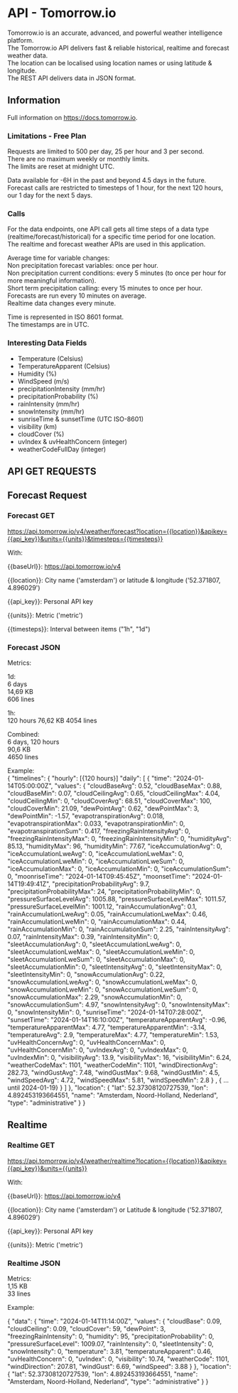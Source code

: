 # API - Tomorrow.io

Tomorrow.io is an accurate, advanced, and powerful weather intelligence platform.  
The Tomorrow.io API delivers fast & reliable historical, realtime and forecast weather data.  
The location can be localised using location names or using latitude & longitude.  
The REST API delivers data in JSON format.

## Information

Full information on <https://docs.tomorrow.io>.  

### Limitations - Free Plan

Requests are limited to 500 per day, 25 per hour and 3 per second.  
There are no maximum weekly or monthly limits.  
The limits are reset at midnight UTC.

Data available for -6H in the past and beyond 4.5 days in the future.  
Forecast calls are restricted to timesteps of 1 hour, for the next 120 hours, our 1 day for the next 5 days.  

### Calls

For the data endpoints, one API call gets all time steps of a data type (realtime/forecast/historical) for a specific time period for one location.  
The realtime and forecast weather APIs are used in this application.

Average time for variable changes:  
Non precipitation forecast variables: once per hour.  
Non precipitation current conditions: every 5 minutes (to once per hour for more meaningful information).  
Short term precipitation calling: every 15 minutes to once per hour.  
Forecasts are run every 10 minutes on average.  
Realtime data changes every minute.

Time is represented in ISO 8601 format.  
The timestamps are in UTC.  

### Interesting Data Fields

* Temperature (Celsius)
* TemperatureApparent (Celsius)
* Humidity (%)
* WindSpeed (m/s)
* precipitationIntensity (mm/hr)
* precipitationProbability (%)
* rainIntensity (mm/hr)
* snowIntensity (mm/hr)
* sunriseTime & sunsetTime (UTC ISO-8601)
* visibility (km)
* cloudCover (%)
* uvIndex & uvHealthConcern (integer)
* weatherCodeFullDay (integer)

## API GET REQUESTS

## Forecast Request

### Forecast GET

<https://api.tomorrow.io/v4/weather/forecast?location={{location}}&apikey={{api_key}}&units={{units}}&timesteps={{timesteps}}>

With:

{{baseUrl}}: <https://api.tomorrow.io/v4>  

{{location}}: City name ('amsterdam') or latitude & longitude ('52.371807, 4.896029')  

{{api_key}}: Personal API key  

{{units}}: Metric ('metric')  

{{timesteps}}:  Interval between items ("1h", "1d")  

### Forecast JSON

Metrics:  

1d:  
6 days  
14,69 KB  
606 lines

1h:  
120 hours
76,62 KB
4054 lines  

Combined:  
6 days, 120 hours  
90,6 KB  
4650 lines

Example:  
{
    "timelines": {
        "hourly": [{120 hours}]
        "daily": [
            {
                "time": "2024-01-14T05:00:00Z",
                "values": {
                    "cloudBaseAvg": 0.52,
                    "cloudBaseMax": 0.88,
                    "cloudBaseMin": 0.07,
                    "cloudCeilingAvg": 0.65,
                    "cloudCeilingMax": 4.04,
                    "cloudCeilingMin": 0,
                    "cloudCoverAvg": 68.51,
                    "cloudCoverMax": 100,
                    "cloudCoverMin": 21.09,
                    "dewPointAvg": 0.62,
                    "dewPointMax": 3,
                    "dewPointMin": -1.57,
                    "evapotranspirationAvg": 0.018,
                    "evapotranspirationMax": 0.033,
                    "evapotranspirationMin": 0,
                    "evapotranspirationSum": 0.417,
                    "freezingRainIntensityAvg": 0,
                    "freezingRainIntensityMax": 0,
                    "freezingRainIntensityMin": 0,
                    "humidityAvg": 85.13,
                    "humidityMax": 96,
                    "humidityMin": 77.67,
                    "iceAccumulationAvg": 0,
                    "iceAccumulationLweAvg": 0,
                    "iceAccumulationLweMax": 0,
                    "iceAccumulationLweMin": 0,
                    "iceAccumulationLweSum": 0,
                    "iceAccumulationMax": 0,
                    "iceAccumulationMin": 0,
                    "iceAccumulationSum": 0,
                    "moonriseTime": "2024-01-14T09:45:45Z",
                    "moonsetTime": "2024-01-14T19:49:41Z",
                    "precipitationProbabilityAvg": 9.7,
                    "precipitationProbabilityMax": 24,
                    "precipitationProbabilityMin": 0,
                    "pressureSurfaceLevelAvg": 1005.88,
                    "pressureSurfaceLevelMax": 1011.57,
                    "pressureSurfaceLevelMin": 1001.12,
                    "rainAccumulationAvg": 0.1,
                    "rainAccumulationLweAvg": 0.05,
                    "rainAccumulationLweMax": 0.46,
                    "rainAccumulationLweMin": 0,
                    "rainAccumulationMax": 0.44,
                    "rainAccumulationMin": 0,
                    "rainAccumulationSum": 2.25,
                    "rainIntensityAvg": 0.07,
                    "rainIntensityMax": 0.39,
                    "rainIntensityMin": 0,
                    "sleetAccumulationAvg": 0,
                    "sleetAccumulationLweAvg": 0,
                    "sleetAccumulationLweMax": 0,
                    "sleetAccumulationLweMin": 0,
                    "sleetAccumulationLweSum": 0,
                    "sleetAccumulationMax": 0,
                    "sleetAccumulationMin": 0,
                    "sleetIntensityAvg": 0,
                    "sleetIntensityMax": 0,
                    "sleetIntensityMin": 0,
                    "snowAccumulationAvg": 0.22,
                    "snowAccumulationLweAvg": 0,
                    "snowAccumulationLweMax": 0,
                    "snowAccumulationLweMin": 0,
                    "snowAccumulationLweSum": 0,
                    "snowAccumulationMax": 2.29,
                    "snowAccumulationMin": 0,
                    "snowAccumulationSum": 4.97,
                    "snowIntensityAvg": 0,
                    "snowIntensityMax": 0,
                    "snowIntensityMin": 0,
                    "sunriseTime": "2024-01-14T07:28:00Z",
                    "sunsetTime": "2024-01-14T16:10:00Z",
                    "temperatureApparentAvg": -0.96,
                    "temperatureApparentMax": 4.77,
                    "temperatureApparentMin": -3.14,
                    "temperatureAvg": 2.9,
                    "temperatureMax": 4.77,
                    "temperatureMin": 1.53,
                    "uvHealthConcernAvg": 0,
                    "uvHealthConcernMax": 0,
                    "uvHealthConcernMin": 0,
                    "uvIndexAvg": 0,
                    "uvIndexMax": 0,
                    "uvIndexMin": 0,
                    "visibilityAvg": 13.9,
                    "visibilityMax": 16,
                    "visibilityMin": 6.24,
                    "weatherCodeMax": 1101,
                    "weatherCodeMin": 1101,
                    "windDirectionAvg": 282.73,
                    "windGustAvg": 7.48,
                    "windGustMax": 9.68,
                    "windGustMin": 4.5,
                    "windSpeedAvg": 4.72,
                    "windSpeedMax": 5.81,
                    "windSpeedMin": 2.8
                }
            ,
            { ... until 2024-01-19}
            }
        ]
    },
    "location": {
        "lat": 52.37308120727539,
        "lon": 4.892453193664551,
        "name": "Amsterdam, Noord-Holland, Nederland",
        "type": "administrative"
    }
}
  
## Realtime

### Realtime GET

<https://api.tomorrow.io/v4/weather/realtime?location={{location}}&apikey={{api_key}}&units={{units}}>

With:  

{{baseUrl}}: <https://api.tomorrow.io/v4>  

{{location}}: City name ('amsterdam') or Latitude & longitude ('52.371807, 4.896029')  

{{api_key}}: Personal API key  

{{units}}: Metric ('metric')  

### Realtime JSON

Metrics:  
1,15 KB  
33 lines  

Example:  

{
    "data": {
        "time": "2024-01-14T11:14:00Z",
        "values": {
            "cloudBase": 0.09,
            "cloudCeiling": 0.09,
            "cloudCover": 59,
            "dewPoint": 3,
            "freezingRainIntensity": 0,
            "humidity": 95,
            "precipitationProbability": 0,
            "pressureSurfaceLevel": 1009.07,
            "rainIntensity": 0,
            "sleetIntensity": 0,
            "snowIntensity": 0,
            "temperature": 3.81,
            "temperatureApparent": 0.46,
            "uvHealthConcern": 0,
            "uvIndex": 0,
            "visibility": 10.74,
            "weatherCode": 1101,
            "windDirection": 207.81,
            "windGust": 6.69,
            "windSpeed": 3.88
        }
    },
    "location": {
        "lat": 52.37308120727539,
        "lon": 4.892453193664551,
        "name": "Amsterdam, Noord-Holland, Nederland",
        "type": "administrative"
    }
}
